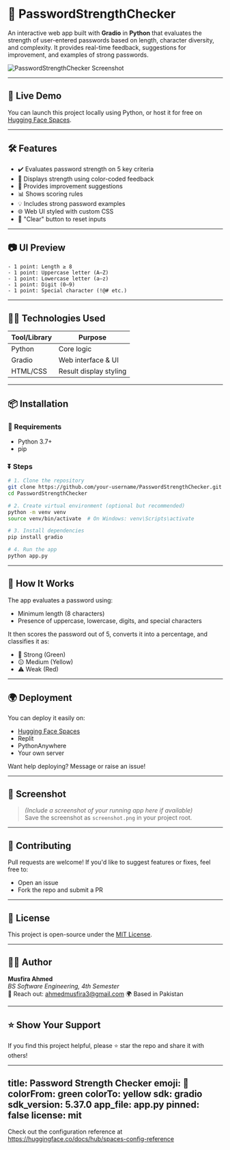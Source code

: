 
# 🔐 PasswordStrengthChecker

An interactive web app built with **Gradio** in **Python** that evaluates the strength of user-entered passwords based on length, character diversity, and complexity. It provides real-time feedback, suggestions for improvement, and examples of strong passwords.

![PasswordStrengthChecker Screenshot](screenshot.png)

---

## 🚀 Live Demo

You can launch this project locally using Python, or host it for free on [Hugging Face Spaces](https://huggingface.co/spaces).

---

## 🛠️ Features

- ✔️ Evaluates password strength on 5 key criteria
- 🎨 Displays strength using color-coded feedback
- 🧠 Provides improvement suggestions
- 📊 Shows scoring rules
- 💡 Includes strong password examples
- 🌐 Web UI styled with custom CSS
- 🔁 "Clear" button to reset inputs

---

## 📷 UI Preview

```
- 1 point: Length ≥ 8  
- 1 point: Uppercase letter (A–Z)  
- 1 point: Lowercase letter (a–z)  
- 1 point: Digit (0–9)  
- 1 point: Special character (!@# etc.)  
```

---

## 🧑‍💻 Technologies Used

| Tool/Library | Purpose                |
|--------------|------------------------|
| Python       | Core logic             |
| Gradio       | Web interface & UI     |
| HTML/CSS     | Result display styling |

---

## 📦 Installation

### 🔧 Requirements
- Python 3.7+
- pip

### ⏬ Steps
```bash
# 1. Clone the repository
git clone https://github.com/your-username/PasswordStrengthChecker.git
cd PasswordStrengthChecker

# 2. Create virtual environment (optional but recommended)
python -m venv venv
source venv/bin/activate  # On Windows: venv\Scripts\activate

# 3. Install dependencies
pip install gradio

# 4. Run the app
python app.py
```

---

## 🧪 How It Works

The app evaluates a password using:
- Minimum length (8 characters)
- Presence of uppercase, lowercase, digits, and special characters

It then scores the password out of 5, converts it into a percentage, and classifies it as:
- 💪 Strong (Green)
- 😐 Medium (Yellow)
- ⚠️ Weak (Red)

---

## 🌍 Deployment

You can deploy it easily on:
- [Hugging Face Spaces](https://huggingface.co/spaces)
- Replit
- PythonAnywhere
- Your own server

Want help deploying? Message or raise an issue!

---

## 📸 Screenshot

> *(Include a screenshot of your running app here if available)*  
> Save the screenshot as `screenshot.png` in your project root.

---

## 🤝 Contributing

Pull requests are welcome! If you'd like to suggest features or fixes, feel free to:
- Open an issue
- Fork the repo and submit a PR

---

## 📄 License

This project is open-source under the [MIT License](LICENSE).

---

## 👨‍💻 Author

**Musfira Ahmed**  
_BS Software Engineering, 4th Semester_  
📧 Reach out: ahmedmusfira3@gmail.com 
🌍 Based in Pakistan

---

## ⭐️ Show Your Support

If you find this project helpful, please ⭐️ star the repo and share it with others!


---
title: Password Strength Checker
emoji: 🔐
colorFrom: green
colorTo: yellow
sdk: gradio
sdk_version: 5.37.0
app_file: app.py
pinned: false
license: mit
---

Check out the configuration reference at https://huggingface.co/docs/hub/spaces-config-reference
